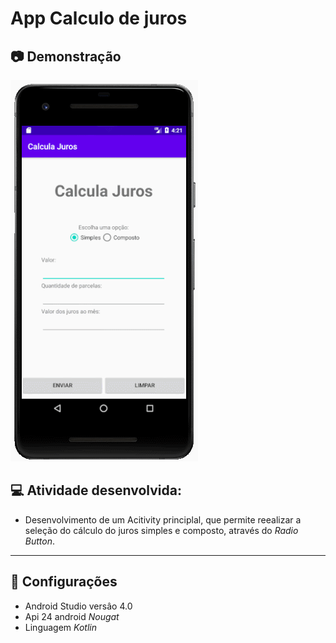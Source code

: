 # App Calculo de juros

## 📷 Demonstração

![app_calculo_juros](https://github.com/JeanTheodoro/App_Calculo_de_juros/blob/master/app_calculo_juros.gif)

## 💻 Atividade desenvolvida:

* Desenvolvimento de um  Acitivity principlal, que permite reealizar a seleção do cálculo do juros simples e composto,
através do _Radio_ _Button_.

_______________
## 🚀 Configurações

* Android Studio versâo 4.0
* Api 24 android _Nougat_
* Linguagem _Kotlin_
